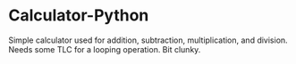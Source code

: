 # Calculator-Python
Simple calculator used for addition, subtraction, multiplication, and division. Needs some TLC for a looping operation. Bit clunky.

